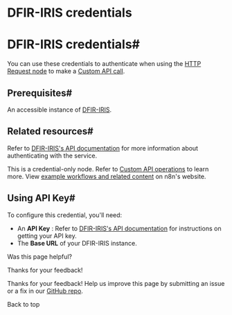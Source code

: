 # DFIR-IRIS credentials

[ ](https://github.com/n8n-io/n8n-docs/edit/main/docs/integrations/builtin/credentials/dfiriris.md "Edit this page")

# DFIR-IRIS credentials#

You can use these credentials to authenticate when using the [HTTP Request node](../../core-nodes/n8n-nodes-base.httprequest/) to make a [Custom API call](../../../custom-operations/).

## Prerequisites#

An accessible instance of [DFIR-IRIS](https://docs.dfir-iris.org/latest/getting_started/).

## Related resources#

Refer to [DFIR-IRIS's API documentation](https://docs.dfir-iris.org/operations/api/) for more information about authenticating with the service.

This is a credential-only node. Refer to [Custom API operations](../../../custom-operations/) to learn more. View [example workflows and related content](https://n8n.io/integrations/dfir-iris/) on n8n's website.

## Using API Key#

To configure this credential, you'll need:

  * An **API Key** : Refer to [DFIR-IRIS's API documentation](https://docs.dfir-iris.org/operations/api/) for instructions on getting your API key.
  * The **Base URL** of your DFIR-IRIS instance.

Was this page helpful? 

Thanks for your feedback! 

Thanks for your feedback! Help us improve this page by submitting an issue or a fix in our [GitHub repo](https://github.com/n8n-io/n8n-docs). 

Back to top 
